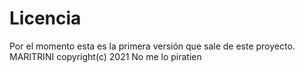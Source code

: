 # Licencia

Por el momento esta es la primera versión que sale de este proyecto. MARITRINI copyright(c) 2021
No me lo piratien
